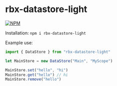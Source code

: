 # rbx-datastore-light

[![NPM](https://nodei.co/npm/rbx-datastore-light.png)](https://npmjs.org/package/rbx-datastore-light)

Installation: 
```npm i rbx-datastore-light```

Example use: 
```typescript
import { DataStore } from "rbx-datastore-light"

let MainStore = new DataStore("Main", "MyScope")

MainStore.set("hello", "hi")
MainStore.get("hello") // hi
MainStore.remove("hello")
```
